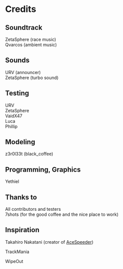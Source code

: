 # Credits

## Soundtrack

ZetaSphere (race music)  
Qvarcos (ambient music)

## Sounds

URV (announcer)  
ZetaSphere (turbo sound)

## Testing

URV  
ZetaSphere  
VaidX47  
Luca  
Phillip

## Modeling

z3r0l33t (black_coffee)

## Programming, Graphics

Yethiel

## Thanks to

All contributors and testers  
7shots (for the good coffee and the nice place to work)

## Inspiration

Takahiro Nakatani (creator of [AceSpeeder](http://www.raingraph.com/artist))

TrackMania

WipeOut